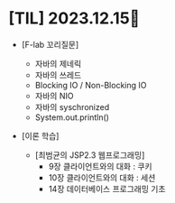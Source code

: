# [TIL] 2023.12.15📒

* [F-lab 꼬리질문]
  * 자바의 제네릭
  * 자바의 쓰레드
  * Blocking IO / Non-Blocking IO
  * 자바의 NIO
  * 자바의 syschronized
  * System.out.println()
  
* [이론 학습]
  * [최범균의 JSP2.3 웹프로그래밍]
    * 9장 클라이언트와의 대화 : 쿠키
    * 10장 클라이언트와의 대화 : 세션
    * 14장 데이터베이스 프로그래밍 기초
